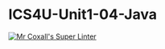 # ICS4U-Unit1-04-Java
[![Mr Coxall's Super Linter](https://github.com/Yiyun-Qin/ICS4U-Unit1-04-Java/workflows/Mr%20Coxall's%20Super%20Linter/badge.svg)](https://github.com/Yiyun-Qin/ICS4U-Unit1-04-Java/actions/)
